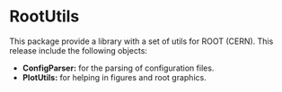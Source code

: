 # RootUtils
This package provide a library with a set of utils for ROOT (CERN). This release include the following objects:
* __ConfigParser:__ for the parsing of configuration files.
* __PlotUtils:__ for helping in figures and root graphics.
